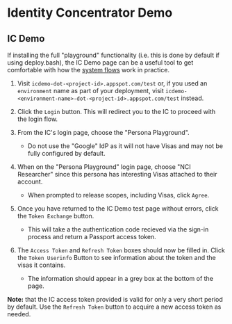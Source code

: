 # Identity Concentrator Demo

## IC Demo

If installing the full "playground" functionality (i.e. this is done by default
if using deploy.bash), the IC Demo page can be a useful tool to get comfortable
with how the [system flows](README.md#playground-configuration) work in
practice.

1.  Visit `icdemo-dot-<project-id>.appspot.com/test` or, if you used an
    `environment` name as part of your deployment, visit
    `icdemo-<environment-name>-dot-<project-id>.appspot.com/test` instead.

1.  Click the `Login` button. This will redirect you to the IC to proceed with
    the login flow.

1.  From the IC's login page, choose the "Persona Playground".
    *  Do not use the "Google" IdP as it will not have Visas and may not be
       fully configured by default.

1.  When on the "Persona Playground" login page, choose "NCI Researcher"
    since this persona has interesting Visas attached to their account.
    *  When prompted to release scopes, including Visas, click `Agree`.

1.  Once you have returned to the IC Demo test page without errors, click
    the `Token Exchange` button.
    *  This will take a the authentication code recieved via the sign-in process
       and return a Passport access token.

1.  The `Access Token` and `Refresh Token` boxes should now be filled in. Click
    the `Token Userinfo` Button to see information about the token and the visas
    it contains.
    *  The information should appear in a grey box at the bottom of the page.

**Note:** that the IC access token provided is valid for only a very short
period by default. Use the `Refresh Token` button to acquire a new access token
as needed.

